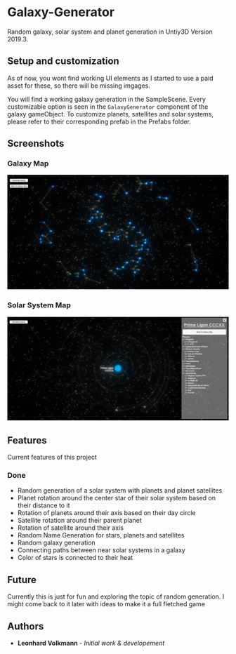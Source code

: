 # Galaxy-Generator

Random galaxy, solar system and planet generation in Untiy3D Version 2019.3. 

## Setup and customization

As of now, you wont find working UI elements as I started to use a paid asset for these, so there will be missing imgages.

You will find a working galaxy generation in the SampleScene. Every customizable option is seen in the ```GalaxyGenerator``` component of the galaxy gameObject.
To customize planets, satellites and solar systems, please refer to their corresponding prefab in the Prefabs folder.

## Screenshots


### Galaxy Map
![Screenshot](https://github.com/leoVolk/Galaxy-Generator/blob/master/Screenshot.PNG?raw=true "Galaxy Map")

### Solar System Map
![Screenshot](https://github.com/leoVolk/Galaxy-Generator/blob/master/Screenshot_2.PNG?raw=true "Screenshot 2")
## Features 
Current features of this project
  ### Done
   * Random generation of a solar system with planets and planet satellites
   * Planet rotation around the center star of their solar system based on their distance to it
   * Rotation of planets around their axis based on their day circle
   * Satellite rotation around their parent planet
   * Rotation of satellite around their axis
   * Random Name Generation for stars, planets and satellites
   * Random galaxy generation
   * Connecting paths between near solar systems in a galaxy
   * Color of stars is connected to their heat


## Future
Currently this is just for fun and exploring the topic of random generation. I might come back to it later with ideas to make it a full fletched game

## Authors
* **Leonhard Volkmann** -  *Initial work & developement*
